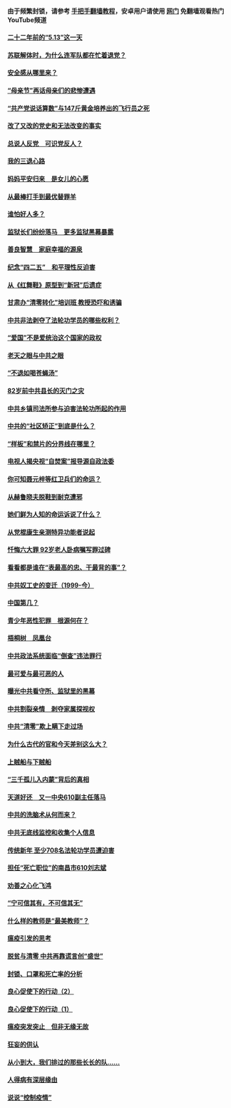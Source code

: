 #### 由于频繁封锁，请参考 [手把手翻墙教程](https://github.com/gfw-breaker/guides/wiki/)，安卓用户请使用 [网门](https://github.com/gfw-breaker/nogfw/blob/master/dl.md?t=05121601) 免翻墙观看热门YouTube频道 

#### [二十二年前的“5.13”这一天](../pages/19/424814.md?t=05121601) 

#### [苏联解体时，为什么连军队都在忙着退党？](../pages/19/424335.md?t=05121601) 

#### [安全感从哪里来？](../pages/19/424336.md?t=05121601) 

#### [“母亲节”再话母亲们的悲惨遭遇](../pages/19/424234.md?t=05121601) 

#### [“共产党说话算数”与147斤黄金培养出的飞行员之死](../pages/19/424115.md?t=05121601) 

#### [改了又改的党史和无法改变的事实](../pages/19/424037.md?t=05121601) 

#### [总说人反党　可识党反人？](../pages/19/423820.md?t=05121601) 

#### [我的三退心路](../pages/19/423876.md?t=05121601) 

#### [妈妈平安归来　是女儿的心愿](../pages/19/423947.md?t=05121601) 

#### [从最棒打手到最优替罪羊](../pages/19/423819.md?t=05121601) 

#### [谁怕好人多？](../pages/19/423774.md?t=05121601) 

#### [监狱长们纷纷落马　更多监狱黑幕暴露](../pages/19/423787.md?t=05121601) 

#### [善良智慧　家庭幸福的源泉](../pages/19/423632.md?t=05121601) 

#### [纪念“四二五”　和平理性反迫害](../pages/19/423660.md?t=05121601) 

#### [从《红舞鞋》原型到“新冠”后遗症](../pages/19/423509.md?t=05121601) 

#### [甘肃办“清零转化”培训班 教授恐吓和诱骗](../pages/19/423498.md?t=05121601) 

#### [中共非法剥夺了法轮功学员的哪些权利？](../pages/19/423392.md?t=05121601) 

#### [“爱国”不是爱统治这个国家的政权](../pages/19/423029.md?t=05121601) 

#### [老天之眼与中共之眼](../pages/19/423378.md?t=05121601) 

#### [“不退如喝苍蝇汤”](../pages/19/423287.md?t=05121601) 

#### [82岁前中共县长的灭门之灾](../pages/19/423055.md?t=05121601) 

#### [中共乡镇司法所参与迫害法轮功所起的作用](../pages/19/423064.md?t=05121601) 

#### [中共的“社区矫正”到底是什么？](../pages/19/422870.md?t=05121601) 

#### [“样板”和禁片的分界线在哪里？](../pages/19/422704.md?t=05121601) 

#### [电视人揭央视“自焚案”报导源自政法委](../pages/19/422770.md?t=05121601) 

#### [你可知聂元梓等红卫兵们的命运？](../pages/19/422848.md?t=05121601) 

#### [从赫鲁晓夫脱鞋到耐克遭邪](../pages/19/422826.md?t=05121601) 

#### [她们鲜为人知的命运诉说了什么？](../pages/19/422754.md?t=05121601) 

#### [从党棍康生亲测特异功能者说起](../pages/19/422657.md?t=05121601) 

#### [忏悔六大罪 92岁老人卧病嘱写罪过碑](../pages/19/422750.md?t=05121601) 

#### [看看都是谁在“表最高的忠、干最背的事”？](../pages/19/422703.md?t=05121601) 

#### [中共奴工史的变迁（1999-今）](../pages/19/422656.md?t=05121601) 

#### [中国第几？](../pages/19/422496.md?t=05121601) 

#### [青少年恶性犯罪　根源何在？](../pages/19/422449.md?t=05121601) 

#### [梧桐树　凤凰台](../pages/19/422442.md?t=05121601) 

#### [中共政法系统面临“倒查”违法罪行](../pages/19/422497.md?t=05121601) 

#### [最可爱与最可恶的人](../pages/19/422448.md?t=05121601) 

#### [曝光中共看守所、监狱里的黑幕](../pages/19/422390.md?t=05121601) 

#### [中共割裂亲情　剥夺家属探视权](../pages/19/422364.md?t=05121601) 

#### [中共“清零”欺上瞒下走过场](../pages/19/422306.md?t=05121601) 

#### [为什么古代的官和今天差别这么大？](../pages/19/422228.md?t=05121601) 

#### [上贼船与下贼船](../pages/19/422276.md?t=05121601) 

#### [“三千孤儿入内蒙”背后的真相](../pages/19/422229.md?t=05121601) 

#### [天道好还　又一中央610副主任落马](../pages/19/422155.md?t=05121601) 

#### [中共的洗脑术从何而来？](../pages/19/422154.md?t=05121601) 

#### [中共无底线监控和收集个人信息](../pages/19/422039.md?t=05121601) 

#### [传统新年 至少708名法轮功学员遭迫害](../pages/19/421946.md?t=05121601) 

#### [担任“死亡职位”的南昌市610刘志斌](../pages/19/421957.md?t=05121601) 

#### [劝善之心化飞鸿](../pages/19/421164.md?t=05121601) 

#### [“宁可信其有，不可信其无”](../pages/19/421691.md?t=05121601) 

#### [什么样的教师是“最美教师”？](../pages/19/421755.md?t=05121601) 

#### [瘟疫引发的思考](../pages/19/421594.md?t=05121601) 

#### [脱贫与清零 中共再靠谎言创“盛世”](../pages/19/421590.md?t=05121601) 

#### [封锁、口罩和死亡率的分析](../pages/19/421495.md?t=05121601) 

#### [良心促使下的行动（2）](../pages/19/421361.md?t=05121601) 

#### [良心促使下的行动（1）](../pages/19/421302.md?t=05121601) 

#### [瘟疫突发突止　但非无缘无故](../pages/19/421281.md?t=05121601) 

#### [狂妄的供认](../pages/19/421199.md?t=05121601) 

#### [从小到大，我们排过的那些长长的队……](../pages/19/421243.md?t=05121601) 

#### [人得病有深层缘由](../pages/19/420864.md?t=05121601) 

#### [说说“控制疫情”](../pages/19/420831.md?t=05121601) 

